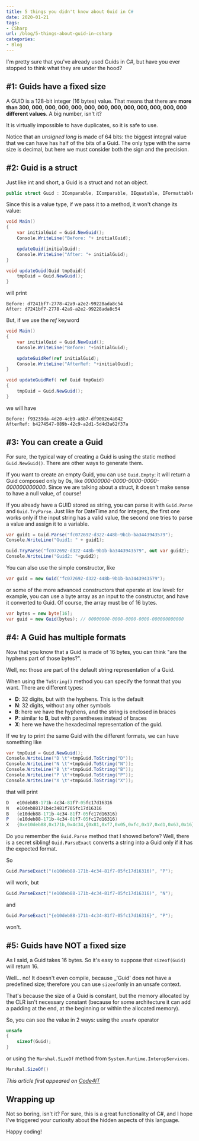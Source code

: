 ```yaml
---
title: 5 things you didn't know about Guid in C#
date: 2020-01-21
tags:
- CSharp
url: /blog/5-things-about-guid-in-csharp
categories:
- Blog
---
```


I'm pretty sure that you've already used Guids in C#, but have you ever stopped to think what they are under the hood?

## #1: Guids have a fixed size

A GUID is a 128-bit integer (16 bytes) value. That means that there are **more than 300, 000, 000, 000, 000, 000, 000, 000, 000, 000, 000, 000, 000 different values**. A big number, isn't it?

It is virtually impossible to have duplicates, so it is safe to use.

Notice that an _unsigned long_ is made of 64 bits: the biggest integral value that we can have has half of the bits of a Guid. The only type with the same size is decimal, but here we must consider both the sign and the precision.

## #2: Guid is a struct

Just like int and short, a Guid is a struct and not an object.

```cs
public struct Guid : IComparable, IComparable, IEquatable, IFormattable
```

Since this is a value type, if we pass it to a method, it won't change its value:

```cs
void Main()
{
    var initialGuid = Guid.NewGuid();
    Console.WriteLine("Before: "+ initialGuid);

    updateGuid(initialGuid);
    Console.WriteLine("After: "+ initialGuid);
}

void updateGuid(Guid tmpGuid){
    tmpGuid = Guid.NewGuid();
}
```

will print

```
Before: d7241bf7-2778-42a9-a2e2-99228ada8c54
After: d7241bf7-2778-42a9-a2e2-99228ada8c54
```

But, if we use the _ref_ keyword

```cs
void Main()
{
    var initialGuid = Guid.NewGuid();
    Console.WriteLine("Before: "+initialGuid);

    updateGuidRef(ref initialGuid);
    Console.WriteLine("AfterRef: "+initialGuid);
}

void updateGuidRef( ref Guid tmpGuid)
{
    tmpGuid = Guid.NewGuid();
}
```

we will have

```
Before: f93239da-4d20-4cb9-a8b7-df9002e4a042
AfterRef: b4274547-089b-42c9-a2d1-5d4d3a62f37a
```

## #3: You can create a Guid

For sure, the typical way of creating a Guid is using the static method `Guid.NewGuid()`. There are other ways to generate them.

If you want to create an empty Guid, you can use `Guid.Empty`: it will return a Guid composed only by 0s, like _00000000-0000-0000-0000-000000000000_. Since we are talking about a struct, it doesn't make sense to have a null value, of course!

If you already have a GUID stored as string, you can parse it with `Guid.Parse` and `Guid.TryParse`. Just like for DateTime and for integers, the first one works only if the input string has a valid value, the second one tries to parse a value and assign it to a variable.

```cs
var guid1 = Guid.Parse("fc072692-d322-448b-9b1b-ba3443943579");
Console.WriteLine("Guid1: " + guid1);

Guid.TryParse("fc072692-d322-448b-9b1b-ba3443943579", out var guid2);
Console.WriteLine("Guid2: "+guid2);
```

You can also use the simple constructor, like

```cs
var guid = new Guid("fc072692-d322-448b-9b1b-ba3443943579");
```

or some of the more advanced constructors that operate at low level: for example, you can use a byte array as an input to the constructor, and have it converted to Guid.
Of course, the array must be of 16 bytes.

```cs
var bytes = new byte[16];
var guid = new Guid(bytes); // 00000000-0000-0000-0000-000000000000
```

## #4: A Guid has multiple formats

Now that you know that a Guid is made of 16 bytes, you can think "are the hyphens part of those bytes?".

Well, no: those are part of the default string representation of a Guid.

When using the `ToString()` method you can specify the format that you want. There are different types:

- **D**: 32 digits, but with the hyphens. This is the default
- **N**: 32 digits, without any other symbols
- **B**: here we have the hyphens, and the string is enclosed in braces
- **P**: similar to **B**, but with parentheses instead of braces
- **X**: here we have the hexadecimal representation of the guid.

If we try to print the same Guid with the different formats, we can have something like

```cs
var tmpGuid = Guid.NewGuid();
Console.WriteLine("D \t"+tmpGuid.ToString("D"));
Console.WriteLine("N \t"+tmpGuid.ToString("N"));
Console.WriteLine("B \t"+tmpGuid.ToString("B"));
Console.WriteLine("P \t"+tmpGuid.ToString("P"));
Console.WriteLine("X \t"+tmpGuid.ToString("X"));
```

that will print

```cs
D   e10deb88-171b-4c34-81f7-05fc17d16316
N   e10deb88171b4c3481f705fc17d16316
B   {e10deb88-171b-4c34-81f7-05fc17d16316}
P   (e10deb88-171b-4c34-81f7-05fc17d16316)
X   {0xe10deb88,0x171b,0x4c34,{0x81,0xf7,0x05,0xfc,0x17,0xd1,0x63,0x16}}
```

Do you remember the `Guid.Parse` method that I showed before? Well, there is a secret sibling! `Guid.ParseExact` converts a string into a Guid only if it has the expected format.

So

```cs
Guid.ParseExact("(e10deb88-171b-4c34-81f7-05fc17d16316)", "P");
```

will work, but

```cs
Guid.ParseExact("(e10deb88-171b-4c34-81f7-05fc17d16316)", "N");
```

and

```cs
Guid.ParseExact("{e10deb88-171b-4c34-81f7-05fc17d16316}", "P");
```

won't.

## #5: Guids have NOT a fixed size

As I said, a Guid takes 16 bytes. So it's easy to suppose that `sizeof(Guid)` will return 16.

Well... no! It doesn't even compile, because \_'Guid' does not have a predefined size; therefore you can use `sizeof`only in an unsafe context.

That's because the size of a Guid is constant, but the memory allocated by the CLR isn't necessary constant (because for some architecture it can add a padding at the end, at the beginning or within the allocated memory).

So, you can see the value in 2 ways:
using the `unsafe` operator

```cs
unsafe
{
    sizeof(Guid);
}
```

or using the `Marshal.SizeOf` method from `System.Runtime.InteropServices`.

```cs
Marshal.SizeOf()
```

_This article first appeared on [Code4IT](https://www.code4it.dev/)_

## Wrapping up

Not so boring, isn't it? For sure, this is a great functionality of C#, and I hope I've triggered your curiosity about the hidden aspects of this language.

Happy coding!
